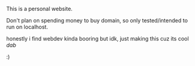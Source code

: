 

This is a personal website.

Don't plan on spending money to buy domain, so only tested/intended to run on localhost.

honestly i find webdev kinda booring
but idk, just making this cuz its cool *dab*

:)
